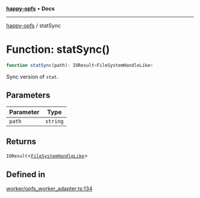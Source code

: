 [**happy-opfs**](../README.md) • **Docs**

***

[happy-opfs](../README.md) / statSync

# Function: statSync()

```ts
function statSync(path): IOResult<FileSystemHandleLike>
```

Sync version of `stat`.

## Parameters

| Parameter | Type |
| ------ | ------ |
| `path` | `string` |

## Returns

`IOResult`\<[`FileSystemHandleLike`](../interfaces/FileSystemHandleLike.md)\>

## Defined in

[worker/opfs\_worker\_adapter.ts:134](https://github.com/JiangJie/happy-opfs/blob/3f62bbf8fdd56458cded8789b78dded5dd27b670/src/worker/opfs_worker_adapter.ts#L134)
